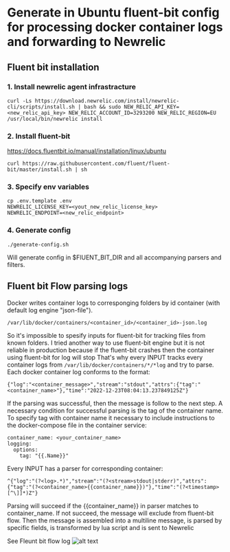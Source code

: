 # Generate in Ubuntu fluent-bit config for processing docker container logs and forwarding to Newrelic

## Fluent bit installation

### 1. Install newrelic agent infrastracture

```
curl -Ls https://download.newrelic.com/install/newrelic-cli/scripts/install.sh | bash && sudo NEW_RELIC_API_KEY=<new_relic_api_key> NEW_RELIC_ACCOUNT_ID=3293200 NEW_RELIC_REGION=EU /usr/local/bin/newrelic install
```

### 2. Install fluent-bit
https://docs.fluentbit.io/manual/installation/linux/ubuntu
```
curl https://raw.githubusercontent.com/fluent/fluent-bit/master/install.sh | sh
```

### 3. Specify env variables
```
cp .env.template .env
NEWRELIC_LICENSE_KEY=<yout_new_relic_license_key>
NEWRELIC_ENDPOINT=<new_relic_endpoint>
```

### 4. Generate config
```
./generate-config.sh
```
Will generate config in $FlUENT_BIT_DIR and all accompanying parsers and filters.


## Fluent bit Flow parsing logs
Docker writes container logs to corresponging folders by id container (with default log engine "json-file").
```
/var/lib/docker/containers/<container_id>/<container_id>-json.log
```
So it's impossible to spesify inputs for fluent-bit for tracking files from known folders.
I tried another way to use fluent-bit engine but it is not reliable in production because 
if the fluent-bit crashes then the container using fluent-bit for log will stop
That's why every INPUT tracks every container logs from `/var/lib/docker/containers/*/*log` and try to parse.
Each docker container log conforms to the format:
```
{"log":"<container_message>","stream":"stdout","attrs":{"tag":"<container_name>"},"time":"2022-12-23T08:04:13.237849125Z"}
```

If the parsing was successful, then the message is follow to the next step. 
A necessary condition for successful parsing is the tag of the container name.
To specify tag with container name it necessary to include instructions to the docker-compose file in the container service:
```
container_name: <your_container_name>
logging:
  options:
    tag: "{{.Name}}"
```
Every INPUT has a parser for corresponding container:
```
^{"log":"(?<log>.*)","stream":"(?<stream>stdout|stderr)","attrs":{"tag":"(?<container_name>{{container_name}})"},"time":"(?<timestamp>[^\]]*)Z"}
```
Parsing will succeed if the {{container_name}} in parser matches to container_name. If not succeed, the message will exclude from fluent-bit flow.
Then the message is assembled into a multiline message, is parsed by specific fields, is transformed by lua script and is sent to Newrelic

See Fleunt bit flow log
![alt text](https://github.com/Maksim-ops/fluent-bit-docker-log-newrelic/blob/main/Fluent-bit-Flow-Docker-logs.jpg?raw=true)
